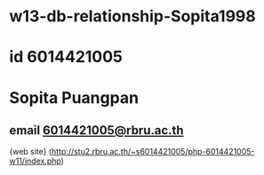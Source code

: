 # w13-db-relationship-Sopita1998
# id 6014421005
# Sopita Puangpan
## email 6014421005@rbru.ac.th
{web site}
 (http://stu2.rbru.ac.th/~s6014421005/php-6014421005-w11/index.php)